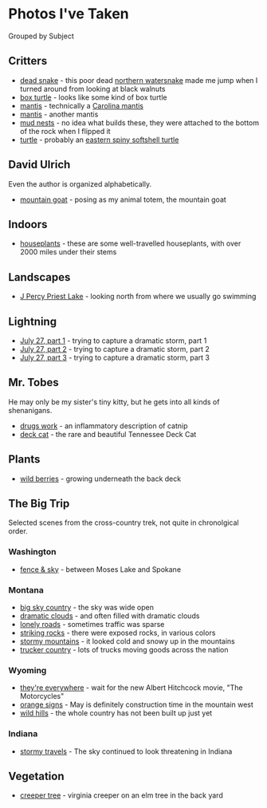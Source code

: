 # Photos I've Taken #

Grouped by Subject

## Critters ##

* [dead snake](/static/img/snake.jpg) - this poor dead [northern watersnake](http://www.tennsnakes.org/watersnake.htm) made me jump when I turned around from looking at black walnuts
* [box turtle](/static/img/box-turtle.jpg) - looks like some kind of box turtle
* [mantis](/static/img/mantis.jpg) - technically a [Carolina mantis](http://en.wikipedia.org/wiki/Carolina_mantis)
* [mantis](/static/img/mantis-green.jpg) - another mantis
* [mud nests](/static/img/mud-nests.jpg) - no idea what builds these, they were attached to the bottom of the rock when I flipped it
* [turtle](/static/img/turtle.jpg) - probably an [eastern spiny softshell turtle](http://en.wikipedia.org/wiki/Spiny_softshell_turtle)

## David Ulrich ##

Even the author is organized alphabetically.

* [mountain goat](/static/img/self-goat-totem.jpg) - posing as my animal totem, the mountain goat

## Indoors ##

* [houseplants](/static/img/well-travelled-plants.jpg) - these are some well-travelled houseplants, with over 2000 miles under their stems

## Landscapes ##

* [J Percy Priest Lake](/static/img/swimming-cove.jpg) - looking north from where we usually go swimming

## Lightning ##

* [July 27, part 1](/static/img/july-27-lightning-1.jpg) - trying to capture a dramatic storm, part 1
* [July 27, part 2](/static/img/july-27-lightning-2.jpg) - trying to capture a dramatic storm, part 2
* [July 27, part 3](/static/img/july-27-lightning-3.jpg) - trying to capture a dramatic storm, part 3

## Mr. Tobes ##

He may only be my sister's tiny kitty, but he gets into all kinds of shenanigans.

* [drugs work](/static/img/catnip-works.jpg) - an inflammatory description of catnip
* [deck cat](/static/img/deck-cat.jpg) - the rare and beautiful Tennessee Deck Cat

## Plants ##

* [wild berries](/static/img/wild-berries.jpg) - growing underneath the back deck

## The Big Trip ##

Selected scenes from the cross-country trek, not quite in chronolgical order.

### Washington ###

* [fence & sky](/static/img/wa-fence-sky.jpg) - between Moses Lake and Spokane

### Montana ###

* [big sky country](/static/img/montana-big-sky-country.jpg) - the sky was wide open
* [dramatic clouds](/static/img/montana-clouds.jpg) - and often filled with dramatic clouds
* [lonely roads](/static/img/montana-lonely-roads.jpg) - sometimes traffic was sparse
* [striking rocks](/static/img/montana-rocks-1.jpg) - there were exposed rocks, in various colors
* [stormy mountains](/static/img/montana-storm-clouds.jpg) - it looked cold and snowy up in the mountains
* [trucker country](/static/img/montana-trucker-country.jpg) - lots of trucks moving goods across the nation

### Wyoming ###

* [they're everywhere](/static/img/.jpg) - wait for the new Albert Hitchcock movie, "The Motorcycles"
* [orange signs](/static/img/wyoming-orange-signs.jpg) - May is definitely construction time in the mountain west
* [wild hills](/static/img/wyoming-wild-hills.jpg) - the whole country has not been built up just yet

### Indiana ###

* [stormy travels](/static/img/stormy-travels-hd.jpg) - The sky continued to look threatening in Indiana

## Vegetation ##

* [creeper tree](/static/img/creeper-tree.jpg) - virginia creeper on an elm tree in the back yard


